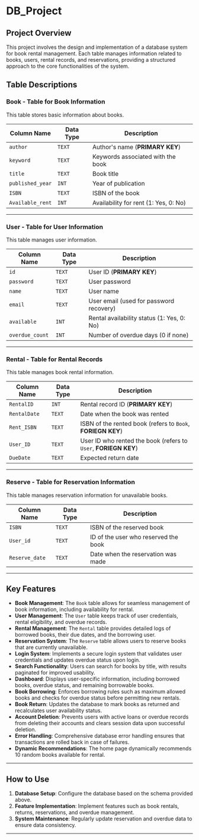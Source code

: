 # DB_Project

## Project Overview

This project involves the design and implementation of a database system for book rental management. Each table manages information related to books, users, rental records, and reservations, providing a structured approach to the core functionalities of the system.



## Table Descriptions

### **Book** - Table for Book Information

This table stores basic information about books.

| Column Name        | Data Type   | Description                        |
|--------------------|-------------|------------------------------------|
| `author`           | `TEXT`      | Author's name (**PRIMARY KEY**)    |
| `keyword`          | `TEXT`      | Keywords associated with the book  |
| `title`            | `TEXT`      | Book title                         |
| `published_year`   | `INT`       | Year of publication                |
| `ISBN`             | `TEXT`      | ISBN of the book                   |
| `Available_rent`   | `INT`       | Availability for rent (1: Yes, 0: No) |

---

### **User** - Table for User Information

This table manages user information.

| Column Name        | Data Type   | Description                                   |
|--------------------|-------------|----------------------------------------------|
| `id`               | `TEXT`      | User ID (**PRIMARY KEY**)                    |
| `password`         | `TEXT`      | User password                                |
| `name`             | `TEXT`      | User name                                    |
| `email`            | `TEXT`      | User email (used for password recovery)      |
| `available`        | `INT`       | Rental availability status (1: Yes, 0: No)  |
| `overdue_count`    | `INT`       | Number of overdue days (0 if none)           |

---

### **Rental** - Table for Rental Records

This table manages book rental information.

| Column Name        | Data Type   | Description                                   |
|--------------------|-------------|----------------------------------------------|
| `RentalID`         | `INT`       | Rental record ID (**PRIMARY KEY**)           |
| `RentalDate`       | `TEXT`      | Date when the book was rented                |
| `Rent_ISBN`        | `TEXT`      | ISBN of the rented book (refers to `Book`, **FORIEGN KEY**)   |
| `User_ID`          | `TEXT`      | User ID who rented the book (refers to `User`, **FORIEGN KEY**) |
| `DueDate`          | `TEXT`      | Expected return date                         |

---

### **Reserve** - Table for Reservation Information

This table manages reservation information for unavailable books.

| Column Name        | Data Type   | Description                                   |
|--------------------|-------------|----------------------------------------------|
| `ISBN`             | `TEXT`      | ISBN of the reserved book                    |
| `User_id`          | `TEXT`      | ID of the user who reserved the book         |
| `Reserve_date`     | `TEXT`      | Date when the reservation was made           |

---

## Key Features

- **Book Management**: The `Book` table allows for seamless management of book information, including availability for rental.
- **User Management**: The `User` table keeps track of user credentials, rental eligibility, and overdue records.
- **Rental Management**: The `Rental` table provides detailed logs of borrowed books, their due dates, and the borrowing user.
- **Reservation System**: The `Reserve` table allows users to reserve books that are currently unavailable.
- **Login System**: Implements a secure login system that validates user credentials and updates overdue status upon login.
- **Search Functionality**: Users can search for books by title, with results paginated for improved usability.
- **Dashboard**: Displays user-specific information, including borrowed books, overdue status, and remaining borrowable books.
- **Book Borrowing**: Enforces borrowing rules such as maximum allowed books and checks for overdue status before permitting new rentals.
- **Book Return**: Updates the database to mark books as returned and recalculates user availability status.
- **Account Deletion**: Prevents users with active loans or overdue records from deleting their accounts and clears session data upon successful deletion.
- **Error Handling**: Comprehensive database error handling ensures that transactions are rolled back in case of failures.
- **Dynamic Recommendations**: The home page dynamically recommends 10 random books available for rental.

---

## How to Use

1. **Database Setup**: Configure the database based on the schema provided above.
2. **Feature Implementation**: Implement features such as book rentals, returns, reservations, and overdue management.
3. **System Maintenance**: Regularly update reservation and overdue data to ensure data consistency.

---

